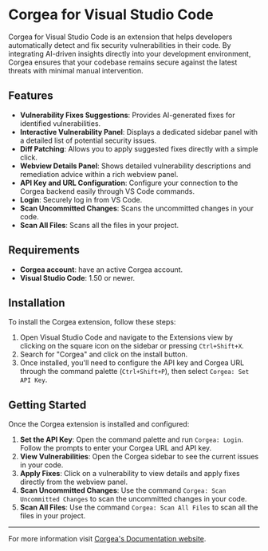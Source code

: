 # Corgea for Visual Studio Code

Corgea for Visual Studio Code is an extension that helps developers automatically detect and fix security vulnerabilities in their code. By integrating AI-driven insights directly into your development environment, Corgea ensures that your codebase remains secure against the latest threats with minimal manual intervention.

## Features

- **Vulnerability Fixes Suggestions**: Provides AI-generated fixes for identified vulnerabilities.
- **Interactive Vulnerability Panel**: Displays a dedicated sidebar panel with a detailed list of potential security issues.
- **Diff Patching**: Allows you to apply suggested fixes directly with a simple click.
- **Webview Details Panel**: Shows detailed vulnerability descriptions and remediation advice within a rich webview panel.
- **API Key and URL Configuration**: Configure your connection to the Corgea backend easily through VS Code commands.
- **Login**: Securely log in from VS Code.
- **Scan Uncommitted Changes**: Scans the uncommitted changes in your code.
- **Scan All Files**: Scans all the files in your project.

## Requirements

- **Corgea account**: have an active Corgea account. 
- **Visual Studio Code**: 1.50 or newer.

## Installation

To install the Corgea extension, follow these steps:

1. Open Visual Studio Code and navigate to the Extensions view by clicking on the square icon on the sidebar or pressing `Ctrl+Shift+X`.
2. Search for "Corgea" and click on the install button.
3. Once installed, you'll need to configure the API key and Corgea URL through the command palette (`Ctrl+Shift+P`), then select `Corgea: Set API Key`.

## Getting Started

Once the Corgea extension is installed and configured:

1. **Set the API Key**: Open the command palette and run `Corgea: Login`. Follow the prompts to enter your Corgea URL and API key.
2. **View Vulnerabilities**: Open the Corgea sidebar to see the current issues in your code.
3. **Apply Fixes**: Click on a vulnerability to view details and apply fixes directly from the webview panel.
4. **Scan Uncommitted Changes**: Use the command `Corgea: Scan Uncommitted Changes` to scan the uncommitted changes in your code.
5. **Scan All Files**: Use the command `Corgea: Scan All Files` to scan all the files in your project.


---

For more information visit [Corgea's Documentation website](https://docs.corgea.app).
